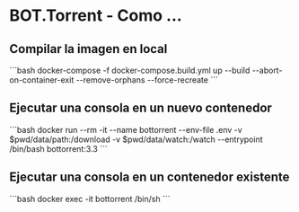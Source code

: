# BOT.Torrent - Como ...

## Compilar la imagen en local

´´´bash
docker-compose -f docker-compose.build.yml up --build  --abort-on-container-exit --remove-orphans  --force-recreate
´´´

## Ejecutar una consola en un nuevo contenedor

´´´bash
docker run --rm -it --name bottorrent --env-file .env -v $pwd/data/path:/download  -v $pwd/data/watch:/watch --entrypoint /bin/bash bottorrent:3.3
´´´

## Ejecutar una consola en un contenedor existente

´´´bash
docker exec -it  bottorrent /bin/sh
´´´
